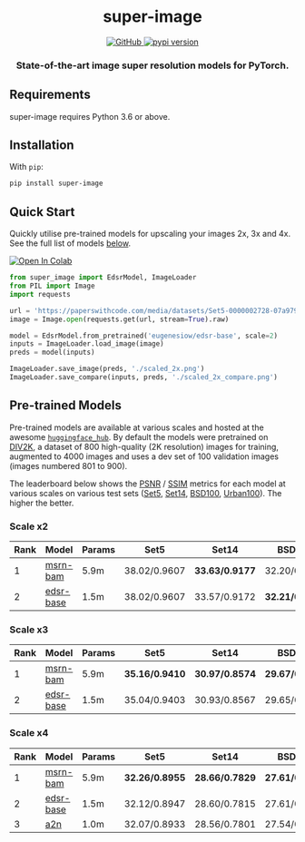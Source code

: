<h1 align="center">super-image</h1>

<p align="center">
    <!-- <a href="https://eugenesiow.github.io/super-image/">
        <img alt="documentation" src="https://img.shields.io/badge/docs-mkdocs%20material-blue.svg?style=flat">
    </a> -->
    <a href="https://github.com/eugenesiow/super-image/blob/main/LICENSE">
		<img alt="GitHub" src="https://img.shields.io/github/license/eugenesiow/super-image.svg?color=blue">
	</a>
    <a href="https://pypi.org/project/super-image/">
        <img alt="pypi version" src="https://img.shields.io/pypi/v/super-image.svg">
    </a>
</p>

<h3 align="center">
    <p>State-of-the-art image super resolution models for PyTorch.</p>
</h3>


## Requirements

super-image requires Python 3.6 or above.

## Installation

With `pip`:
```bash
pip install super-image
```

## Quick Start

Quickly utilise pre-trained models for upscaling your images 2x, 3x and 4x. See the full list of models [below](#pre-trained-models).

[![Open In Colab](https://colab.research.google.com/assets/colab-badge.svg)](https://colab.research.google.com/github/eugenesiow/super-image/blob/master/notebooks/Upscale_Images_with_Pretrained_super_image_Models.ipynb "Open in Colab")

```python
from super_image import EdsrModel, ImageLoader
from PIL import Image
import requests

url = 'https://paperswithcode.com/media/datasets/Set5-0000002728-07a9793f_zA3bDjj.jpg'
image = Image.open(requests.get(url, stream=True).raw)

model = EdsrModel.from_pretrained('eugenesiow/edsr-base', scale=2)
inputs = ImageLoader.load_image(image)
preds = model(inputs)

ImageLoader.save_image(preds, './scaled_2x.png')
ImageLoader.save_compare(inputs, preds, './scaled_2x_compare.png')
```

## Pre-trained Models
Pre-trained models are available at various scales and hosted at the awesome [`huggingface_hub`](https://huggingface.co/models?filter=super-image). By default the models were pretrained on [DIV2K](https://data.vision.ee.ethz.ch/cvl/DIV2K/), a dataset of 800 high-quality (2K resolution) images for training, augmented to 4000 images and uses a dev set of 100 validation images (images numbered 801 to 900). 

The leaderboard below shows the [PSNR](https://en.wikipedia.org/wiki/Peak_signal-to-noise_ratio#Quality_estimation_with_PSNR) / [SSIM](https://en.wikipedia.org/wiki/Structural_similarity#Algorithm) metrics for each model at various scales on various test sets ([Set5](http://people.rennes.inria.fr/Aline.Roumy/results/SR_BMVC12.html), [Set14](https://sites.google.com/site/romanzeyde/research-interests), [BSD100](https://www.eecs.berkeley.edu/Research/Projects/CS/vision/bsds/), [Urban100](https://sites.google.com/site/jbhuang0604/publications/struct_sr)). The higher the better.

### Scale x2

|Rank   |Model  	                                                |Params         |Set5  	            |Set14  	        |BSD100  	        |Urban100  	        |
|---    |---	                                                    |---            |---                |---	            |---	            |---	            |
|1      |[msrn-bam](https://huggingface.co/eugenesiow/msrn-bam)  	|5.9m           |38.02/0.9607       |**33.63/0.9177**  	|32.20/0.8998  	    |**32.08/0.9276**   |
|2      |[edsr-base](https://huggingface.co/eugenesiow/edsr-base)  	|1.5m           |38.02/0.9607       |33.57/0.9172       |**32.21/0.8999**   |32.04/0.9276       |

### Scale x3

|Rank   |Model  	                                                |Params         |Set5  	            |Set14  	        |BSD100  	        |Urban100  	        |
|---    |---	                                                    |---            |---                |---	            |---	            |---	            |
|1      |[msrn-bam](https://huggingface.co/eugenesiow/msrn-bam)  	|5.9m           |**35.16/0.9410**   |**30.97/0.8574**  	|**29.67/0.8209**   |**29.31/0.8737**   |
|2      |[edsr-base](https://huggingface.co/eugenesiow/edsr-base)  	|1.5m           |35.04/0.9403       |30.93/0.8567       |29.65/0.8204       |29.23/0.8723       |

### Scale x4

|Rank   |Model  	                                                |Params         |Set5  	            |Set14  	        |BSD100  	        |Urban100  	        |
|---    |---	                                                    |---            |---                |---	            |---	            |---	            |
|1      |[msrn-bam](https://huggingface.co/eugenesiow/msrn-bam)  	|5.9m           |**32.26/0.8955**   |**28.66/0.7829**   |**27.61/0.7369**   |**26.10/0.7857**   |
|2      |[edsr-base](https://huggingface.co/eugenesiow/edsr-base)  	|1.5m           |32.12/0.8947       |28.60/0.7815       |27.61/0.7363       |26.02/0.7832       |
|3      |[a2n](https://huggingface.co/eugenesiow/a2n)               |1.0m           |32.07/0.8933       |28.56/0.7801       |27.54/0.7342       |25.89/0.7787       |

